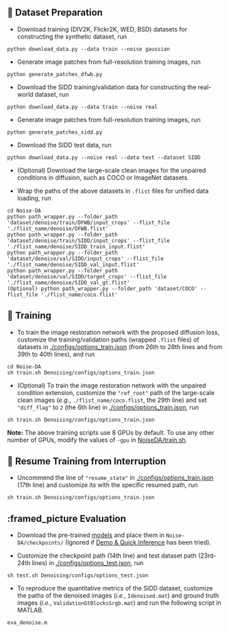 ## :circus_tent: Dataset Preparation

- Download training (DIV2K, Flickr2K, WED, BSD) datasets for constructing the synthetic dataset, run
```
python download_data.py --data train --noise gaussian
```

- Generate image patches from full-resolution training images, run
```
python generate_patches_dfwb.py 
```

- Download the SIDD training/validation data for constructing the real-world dataset, run
```
python download_data.py --data train --noise real
```

- Generate image patches from full-resolution training images, run
```
python generate_patches_sidd.py 
```

- Download the SIDD test data, run 
```
python download_data.py --noise real --data test --dataset SIDD
```

- (Optional) Download the large-scale clean images for the unpaired conditions in diffusion, such as COCO or ImageNet datasets.

- Wrap the paths of the above datasets in ```.flist``` files for unified data loading, run
```
cd Noise-DA
python path_wrapper.py --folder_path 'dataset/denoise/train/DFWB/input_crops' --flist_file './flist_name/denoise/DFWB.flist'
python path_wrapper.py --folder_path 'dataset/denoise/train/SIDD/input_crops' --flist_file './flist_name/denoise/SIDD_train_input.flist'
python path_wrapper.py --folder_path 'dataset/denoise/val/SIDD/input_crops' --flist_file './flist_name/denoise/SIDD_val_input.flist'
python path_wrapper.py --folder_path 'dataset/denoise/val/SIDD/target_crops' --flist_file './flist_name/denoise/SIDD_val_gt.flist'
(Optional) python path_wrapper.py --folder_path 'dataset/COCO' --flist_file './flist_name/coco.flist'
```

## :dolphin: Training
- To train the image restoration network with the proposed diffusion loss, customize the training/validation paths (wrapped ```.flist``` files) of datasets in [./configs/options_train.json](./configs/options_train.json) (from 26th to 28th lines and from 39th to 40th lines), and run
```
cd Noise-DA
sh train.sh Denoising/configs/options_train.json
```
- (Optional) To train the image restoration network with the unpaired condition extension, customize the ```"ref_root"``` path of the large-scale clean images (*e.g.*, ```./flist_name/coco.flist```, the 29th line) and set ```"diff_flag"``` to ```2``` (the 6th line) in [./configs/options_train.json](./configs/options_train.json), run
```
sh train.sh Denoising/configs/options_train.json
```

**Note:** The above training scripts use 8 GPUs by default. To use any other number of GPUs, modify the values of ```-gpu``` in [NoiseDA/train.sh](../train.sh).

## :whale: Resume Training from Interruption
- Uncommend the line of ```"resume_state"``` in [./configs/options_train.json](./configs/options_train.json) (17th line) and customize its with the specific resumed path, run
```
sh train.sh Denoising/configs/options_train.json
```

## :framed_picture Evaluation

- Download the pre-trained [models](https://drive.google.com/file/d/1ZJ7LXCfQptjqCn5PYWzZTsRZJW501CjC/view?usp=sharing) and place them in `Noise-DA/checkpoints/` (Ignored if <a href="../README.md## 🏂 Demo & Quick Inference">Demo & Quick Inference</a> has been tried).

- Customize the checkpoint path (14th line) and test dataset path (23rd-24th lines) in [./configs/options_test.json](./configs/options_test.json), run
```
sh test.sh Denoising/configs/options_test.json
```
- To reproduce the quantitative metrics of the SIDD dataset, customize the paths of the denoised images (*i.e.*, ```Idenoised.mat```) and ground truth images (*i.e.*, ```ValidationGtBlocksSrgb.mat```) and run the following script in MATLAB.
```
eva_denoise.m
```